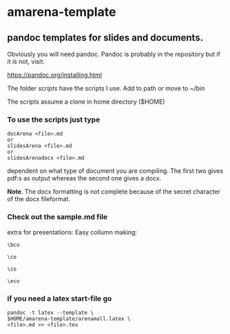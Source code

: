 # amarena-template

## pandoc templates for slides and documents.

Obviously you will need pandoc. Pandoc is probably in the repository
but if it is not, visit:

https://pandoc.org/installing.html


The folder *scripts* have the scripts I use. Add to path or move to ~/bin

The scripts assume a clone in home directory ($HOME)

### To use the scripts just type

```
docArena <file>.md
or
slidesArena <file>.md
or
slidesArenadocx <file>.md
```

dependent on what type of document you are compiling. The first two
gives pdf:s as output whereas the second one gives a docx.

**Note**. The docx formatting is not complete because of the secret
character of the docx fileformat.

### Check out the sample.md file

extra for presentations: Easy collumn making:

```
\bco

\co

\co

\eco
```

### if you need a latex start-file go

```
pandoc -t latex --template \
$HOME/amarena-template/arenamall.latex \
<file>.md >> <file>.tex

```


